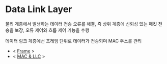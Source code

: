 # Data Link Layer
물리 계층에서 발생하는 데이터 전송 오류를 해결, 즉 상위 계층에 신뢰성 있는 패킷 전송을 보장, 오류 제어와 흐름 제어 기능을 수행 

데이터 링크 계층에선 프레임 단위로 데이터가 전송되며 MAC 주소를 관리 

- < [Frame](6Da-Frame.md) >
- < [MAC & LLC](6Da-MAC&26LLC.md) >
